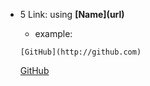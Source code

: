 - 5 Link: using __\[Name](url)__
  - example:
  
  ~~~~
  [GitHub](http://github.com)
  ~~~~

  [GitHub](http://github.com)
